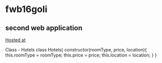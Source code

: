 # fwb16goli

## second web application

[Hosted at](https://db16goli.herokuapp.com/)

Class - Hotels class Hotels{
constructor(roomType, price, location){ 
this.roomType = roomType; 
this.price = price; 
this.location = location; } }
